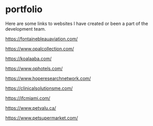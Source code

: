 # portfolio
Here are some links to websites I have created or been a part of the
development team.

https://fontainebleauaviation.com/

https://www.opalcollection.com/

https://koalaaba.com/

https://www.ophotels.com/

https://www.hoperesearchnetwork.com/

https://clinicalsolutionsme.com/

https://ifcmiami.com/

https://www.petvalu.ca/

https://www.petsupermarket.com/
